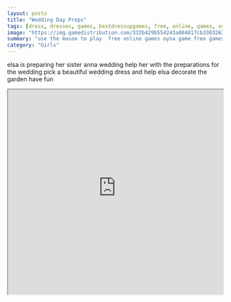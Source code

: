 ```yaml
---
layout: posts
title: "Wedding Day Preps"
tags: [dress, dresses, games, bestdressupgames, free, online, games, oyna, game, free, games, play, play, games]
image: "https://img.gamedistribution.com/333b429b554243a084817cb330326281-512x384.jpeg"
summary: "use the mouse to play  free online games oyna game free games play play games"
category: "Girls"
---
```


elsa is preparing her sister anna wedding help her with the preparations for the wedding pick a beautiful wedding dress and help elsa decorate the garden have fun

<iframe width="100%" height="480px;" src="https://html5.gamedistribution.com/333b429b554243a084817cb330326281/"></iframe>